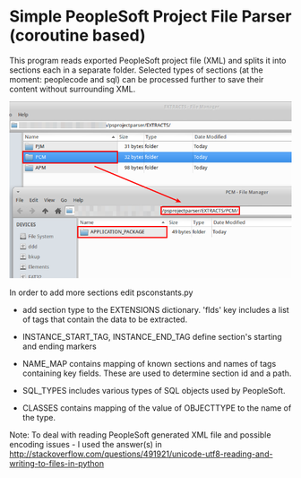 Simple PeopleSoft Project File Parser (coroutine based)
===============

This program reads exported PeopleSoft project file (XML) and splits it into sections each in a separate folder.
Selected types of sections (at the moment: peoplecode and sql) can be processed further to save their content 
without surrounding XML.

![Peoplecode Section with Application Package subfolder](/content/ExtractedSections.png?raw=true "Peoplecode Section with Application Package")

In order to add more sections edit psconstants.py
+ add section type to the EXTENSIONS dictionary. 'flds' key includes a list of tags that contain the data to be extracted.
  
+ INSTANCE_START_TAG, INSTANCE_END_TAG define section's starting and ending markers 
   
+ NAME_MAP contains mapping of known sections and names of tags containing key fields. These are used to determine section id and a path.
  
+ SQL_TYPES includes various types of SQL objects used by PeopleSoft.
  
+ CLASSES contains mapping of the value of OBJECTTYPE to the name of the type.

Note:
To deal with reading PeopleSoft generated XML file and possible encoding issues - I used the answer(s) in http://stackoverflow.com/questions/491921/unicode-utf8-reading-and-writing-to-files-in-python

